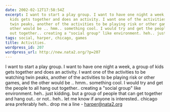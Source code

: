 ```yaml
---
date: 2002-02-12T17:58:54Z
excerpt: I want to start a play group. I want to have one night a week, a group of
  kids gets together and does an activity. I want one of the activities to be watching
  twin peaks, another of the activities to be playing risk or other games, and the
  other would be .. hmm.. something cool. I would try and get the people to all hang
  out together.. creating a "social group" like environment. heh.. just kiddin...
tags: social, harper, chicago, games
title: Activities.
wordpress_id: 207
wordpress_url: http://new.nata2.org/?p=207
---
```


I want to start a play group. I want to have one night a week, a group of kids gets together and does an activity. I want one of the activities to be watching twin peaks, another of the activities to be playing risk or other games, and the other would be .. hmm.. something cool. I would try and get the people to all hang out together.. creating a "social group" like environment. heh.. just kidding. but a group of people that can get together and hang out.. or not.. heh.. let me know if anyone is interested.. chicago area preferably heh.. drop me a line - <a href="mailto:harper@nata2.org">harper@nata2.org</a>
